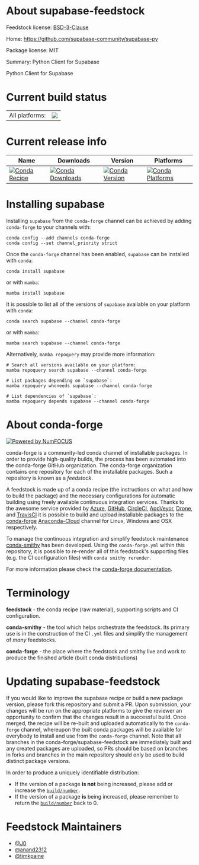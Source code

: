 About supabase-feedstock
========================

Feedstock license: [BSD-3-Clause](https://github.com/conda-forge/supabase-feedstock/blob/main/LICENSE.txt)

Home: https://github.com/supabase-community/supabase-py

Package license: MIT

Summary: Python Client for Supabase

Python Client for Supabase


Current build status
====================


<table><tr><td>All platforms:</td>
    <td>
      <a href="https://dev.azure.com/conda-forge/feedstock-builds/_build/latest?definitionId=18051&branchName=main">
        <img src="https://dev.azure.com/conda-forge/feedstock-builds/_apis/build/status/supabase-feedstock?branchName=main">
      </a>
    </td>
  </tr>
</table>

Current release info
====================

| Name | Downloads | Version | Platforms |
| --- | --- | --- | --- |
| [![Conda Recipe](https://img.shields.io/badge/recipe-supabase-green.svg)](https://anaconda.org/conda-forge/supabase) | [![Conda Downloads](https://img.shields.io/conda/dn/conda-forge/supabase.svg)](https://anaconda.org/conda-forge/supabase) | [![Conda Version](https://img.shields.io/conda/vn/conda-forge/supabase.svg)](https://anaconda.org/conda-forge/supabase) | [![Conda Platforms](https://img.shields.io/conda/pn/conda-forge/supabase.svg)](https://anaconda.org/conda-forge/supabase) |

Installing supabase
===================

Installing `supabase` from the `conda-forge` channel can be achieved by adding `conda-forge` to your channels with:

```
conda config --add channels conda-forge
conda config --set channel_priority strict
```

Once the `conda-forge` channel has been enabled, `supabase` can be installed with `conda`:

```
conda install supabase
```

or with `mamba`:

```
mamba install supabase
```

It is possible to list all of the versions of `supabase` available on your platform with `conda`:

```
conda search supabase --channel conda-forge
```

or with `mamba`:

```
mamba search supabase --channel conda-forge
```

Alternatively, `mamba repoquery` may provide more information:

```
# Search all versions available on your platform:
mamba repoquery search supabase --channel conda-forge

# List packages depending on `supabase`:
mamba repoquery whoneeds supabase --channel conda-forge

# List dependencies of `supabase`:
mamba repoquery depends supabase --channel conda-forge
```


About conda-forge
=================

[![Powered by
NumFOCUS](https://img.shields.io/badge/powered%20by-NumFOCUS-orange.svg?style=flat&colorA=E1523D&colorB=007D8A)](https://numfocus.org)

conda-forge is a community-led conda channel of installable packages.
In order to provide high-quality builds, the process has been automated into the
conda-forge GitHub organization. The conda-forge organization contains one repository
for each of the installable packages. Such a repository is known as a *feedstock*.

A feedstock is made up of a conda recipe (the instructions on what and how to build
the package) and the necessary configurations for automatic building using freely
available continuous integration services. Thanks to the awesome service provided by
[Azure](https://azure.microsoft.com/en-us/services/devops/), [GitHub](https://github.com/),
[CircleCI](https://circleci.com/), [AppVeyor](https://www.appveyor.com/),
[Drone](https://cloud.drone.io/welcome), and [TravisCI](https://travis-ci.com/)
it is possible to build and upload installable packages to the
[conda-forge](https://anaconda.org/conda-forge) [Anaconda-Cloud](https://anaconda.org/)
channel for Linux, Windows and OSX respectively.

To manage the continuous integration and simplify feedstock maintenance
[conda-smithy](https://github.com/conda-forge/conda-smithy) has been developed.
Using the ``conda-forge.yml`` within this repository, it is possible to re-render all of
this feedstock's supporting files (e.g. the CI configuration files) with ``conda smithy rerender``.

For more information please check the [conda-forge documentation](https://conda-forge.org/docs/).

Terminology
===========

**feedstock** - the conda recipe (raw material), supporting scripts and CI configuration.

**conda-smithy** - the tool which helps orchestrate the feedstock.
                   Its primary use is in the construction of the CI ``.yml`` files
                   and simplify the management of *many* feedstocks.

**conda-forge** - the place where the feedstock and smithy live and work to
                  produce the finished article (built conda distributions)


Updating supabase-feedstock
===========================

If you would like to improve the supabase recipe or build a new
package version, please fork this repository and submit a PR. Upon submission,
your changes will be run on the appropriate platforms to give the reviewer an
opportunity to confirm that the changes result in a successful build. Once
merged, the recipe will be re-built and uploaded automatically to the
`conda-forge` channel, whereupon the built conda packages will be available for
everybody to install and use from the `conda-forge` channel.
Note that all branches in the conda-forge/supabase-feedstock are
immediately built and any created packages are uploaded, so PRs should be based
on branches in forks and branches in the main repository should only be used to
build distinct package versions.

In order to produce a uniquely identifiable distribution:
 * If the version of a package **is not** being increased, please add or increase
   the [``build/number``](https://docs.conda.io/projects/conda-build/en/latest/resources/define-metadata.html#build-number-and-string).
 * If the version of a package **is** being increased, please remember to return
   the [``build/number``](https://docs.conda.io/projects/conda-build/en/latest/resources/define-metadata.html#build-number-and-string)
   back to 0.

Feedstock Maintainers
=====================

* [@J0](https://github.com/J0/)
* [@anand2312](https://github.com/anand2312/)
* [@timkpaine](https://github.com/timkpaine/)

